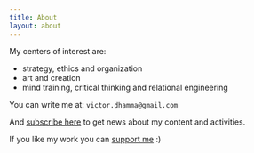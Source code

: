 ```yaml
---
title: About
layout: about
---
```


My centers of interest are:
- strategy, ethics and organization
- art and creation
- mind training, critical thinking and relational engineering

You can write me at:
`victor.dhamma@gmail.com`

And [subscribe here](http://eepurl.com/gbvXKb) to get news about my content and activities.

If you like my work you can [support me](https://tipeee.com/inwardmovement) :)
